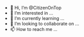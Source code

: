 - 👋 Hi, I’m @CitizenOnTop
- 👀 I’m interested in ...
- 🌱 I’m currently learning ...
- 💞️ I’m looking to collaborate on ...
- 📫 How to reach me ...

<!---
CitizenOnTop/CitizenOnTop is a ✨ special ✨ repository because its `README.md` (this file) appears on your GitHub profile.
You can click the Preview link to take a look at your changes.
--->
